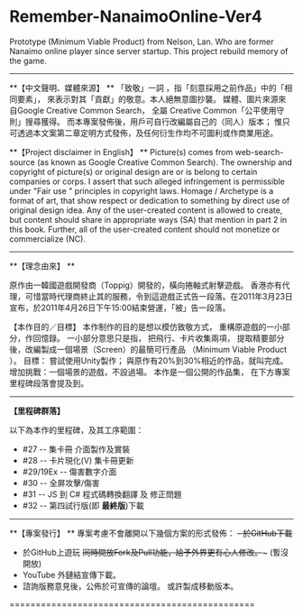 # Remember-NanaimoOnline-Ver4


Prototype (Minimum Viable Product) from Nelson, Lan. Who are former Nanaimo online player since server startup. This project rebuild memory of the game.

---

**【中文聲明、媒體來源】 **
「致敬」一詞 ，指「刻意採用之前作品」中的「相同要素」， 來表示對其「貢獻」的敬意。本人絕無意圖抄襲。 媒體、圖片來源來自Google Creative Common Search， 全屬 Creative Common「公平使用守則」搜尋獲得。 而本專案發佈後，用戶可自行改編屬自己的（同人）版本； 惟只可透過本文案第二章定明方式發佈，及任何衍生作均不可圖利或作商業用途。

**【Project disclaimer in English】 **
Picture(s) comes from web-search-source (as known as Google Creative Common Search). The ownership and copyright of picture(s) or original design are or is belong to certain companies or corps. I assert that such alleged infringement is permissible under "Fair use " principles in copyright laws. Homage / Archetype is a format of art, that show respect or dedication to something by direct use of original design idea. Any of the user-created content is allowed to create, but content should share in appropriate ways (SA) that mention in part 2 in this book. Further, all of the user-created content should not monetize or commercialize (NC).

---

**【理念由來】 **

原作由一韓國遊戲開發商（Toppig）開發的，橫向捲軸式射擊遊戲。 香港亦有代理，可惜當時代理商終止其的服務，令到這遊戲正式告一段落。在2011年3月23日宣布，於2011年4月26日下午15:00結束營運，「被」告一段落。

【本作目的／目標】 
本作制作的目的是想以模仿致敬方式， 重構原遊戲的一小部分，作回憶錄。 
一小部分意思只是指， 把飛行、卡片收集兩項， 提取精要部分後，改編製成一個場景（Screen）的最簡可行產品 （Minimum Viable Product ）。 
目標： 嘗試使用Unity製作； 與原作有20%到30%相近的作品，就叫完成。 增加挑戰：一個場景的遊戲，不設過場。 本作是一個公開的作品集， 在下方專案里程碑段落會提及到。

---

**【里程碑群落】**

以下為本作的里程碑，及其工序範圍：

- #27 -- 集卡冊 介面製作及實裝
- #28 -- 卡片現化(V) 集卡冊更新
- #29/19Ex -- 傷害數字介面
- #30 -- 全屏攻擊/傷害
- #31 -- JS 到 C# 程式碼轉換翻譯 及 修正問題
- #32 -- 第四試行版(即 **最終版**)下載

---
**【專案發行】 **
專案考慮不會離開以下幾個方案的形式發佈：
~~- 於GitHub下載~~
- 於GitHub上遊玩
~~同時開放Fork及Pull功能，給予外界更有心人修改。~~~ (暫沒開放)
- YouTube 外鏈結宣傳下載。
- 諮詢版務意見後，公佈於可宣傳的論壇。 或許製成移動版本。

===============================================
